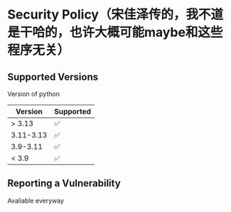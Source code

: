 # Security Policy（宋佳泽传的，我不道是干哈的，也许大概可能maybe和这些程序无关）

## Supported Versions

Version of python

| Version | Supported          |
| ------- | ------------------ |
| > 3.13   | :white_check_mark: |
| 3.11-3.13   | :white_check_mark:|
| 3.9-3.11   | :white_check_mark: |
| < 3.9   | :white_check_mark: |

## Reporting a Vulnerability

Avaliable everyway
